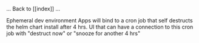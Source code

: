 
... Back to [[index]] ...


Ephemeral dev environment
	Apps will bind to a cron job that self destructs the helm chart install after 4 hrs.
	UI that can have a connection to this cron job with "destruct now" or "snooze for another 4 hrs"

